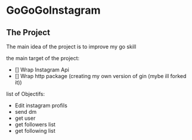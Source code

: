 # GoGoGoInstagram

## The Project

The main idea of the project is to improve my go skill

the main target of the project:
- [] Wrap Instagram Api
- [] Wrap http package (creating my own version of gin (mybe ill forked it))

list of Objectifs:
 - Edit instagram profils
 - send dm
 - get user
 - get followers list
 - get following list
